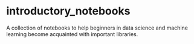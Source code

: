 # introductory_notebooks
A collection of notebooks to help beginners in data science and machine learning become acquainted with important libraries.
